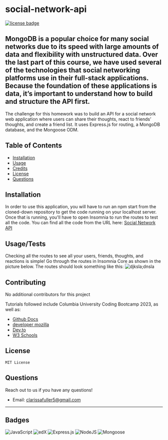# social-network-api

[![license badge](https://img.shields.io/badge/License-MIT-green)](LICENSE)

## MongoDB is a popular choice for many social networks due to its speed with large amounts of data and flexibility with unstructured data. Over the last part of this course, we have used several of the technologies that social networking platforms use in their full-stack applications. Because the foundation of these applications is data, it’s important to understand how to build and structure the API first.

The challenge for this homework was to build an API for a social network web application where users can share their thoughts, react to friends’ thoughts, and create a friend list. It uses Express.js for routing, a MongoDB database, and the Mongoose ODM.

## Table of Contents

- [Installation](#installation)
- [Usage](#usage)
- [Credits](#credits)
- [License](#license)
- [Questions](#questions)

## Installation

In order to use this application, you will have to run an npm start from the cloned-down repository to get the code running on your localhost server. Once that is running, you'll have to open Insomnia to run the routes to test all the code. You can find all the code from the URL here:
[Social Network API](https://github.com/clarissafuller/social-network-api)

## Usage/Tests

Checking all the routes to see all your users, friends, thoughts, and reactions is simple! Go through the routes in Insomnia Core as shown in the picture below.
The routes should look something like this:
![djksla;dnsla](https://github.com/clarissafuller/social-network-api/assets/141360959/5f4aae7e-deb2-4ed9-813d-04f3e08b3846)

## Contributing

No additional contributors for this project 

Tutorials followed include Columbia University Coding Bootcamp 2023, as well as:

- [Github Docs](https://docs.github.com/en)
- [developer mozilla](https://developer.mozilla.org/en-US/)
- [Dev.to](https://dev.to/)
- [W3 Schools](https://www.w3schools.com/)


## License

    MIT License

## Questions

Reach out to us if you have any questions!

- Email: clarissafuller5@gmail.com

---

## Badges

![JavaScript](https://img.shields.io/badge/javascript-%23323330.svg?style=for-the-badge&logo=javascript&logoColor=%23F7DF1E)
![edX](https://img.shields.io/badge/edX-%2302262B.svg?style=for-the-badge&logo=edX&logoColor=white)
![Express.js](https://img.shields.io/badge/express.js-%23404d59.svg?style=for-the-badge&logo=express&logoColor=%2361DAFB)
![NodeJS](https://img.shields.io/badge/node.js-6DA55F?style=for-the-badge&logo=node.js&logoColor=white)
![Mongoose](https://img.shields.io/badge/mongoose-6DA55F?style=for-the-badge&logo=mongoose&logoColor=red)
